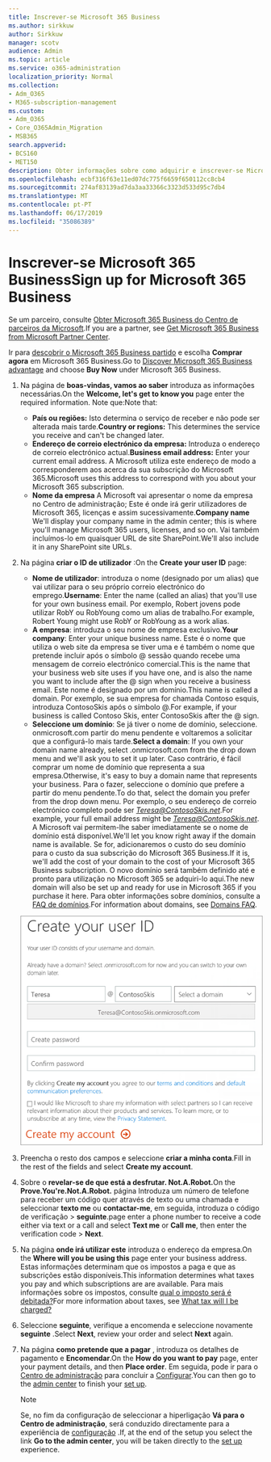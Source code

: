 ```yaml
---
title: Inscrever-se Microsoft 365 Business
ms.author: sirkkuw
author: Sirkkuw
manager: scotv
audience: Admin
ms.topic: article
ms.service: o365-administration
localization_priority: Normal
ms.collection:
- Adm_O365
- M365-subscription-management
ms.custom:
- Adm_O365
- Core_O365Admin_Migration
- MSB365
search.appverid:
- BCS160
- MET150
description: Obter informações sobre como adquirir e inscrever-se Microsoft 365 Business.
ms.openlocfilehash: ecbf316f63e11ed07dc775f6659f650112cc8cb4
ms.sourcegitcommit: 274af83139ad7da3aa33366c3323d533d95c7db4
ms.translationtype: MT
ms.contentlocale: pt-PT
ms.lasthandoff: 06/17/2019
ms.locfileid: "35086389"
---
```

# <a name="sign-up-for-microsoft-365-business"></a><span data-ttu-id="81f09-103">Inscrever-se Microsoft 365 Business</span><span class="sxs-lookup"><span data-stu-id="81f09-103">Sign up for Microsoft 365 Business</span></span>

<span data-ttu-id="81f09-104">Se um parceiro, consulte [Obter Microsoft 365 Business do Centro de parceiros da Microsoft](get-microsoft-365-business.md#get-microsoft-365-business-from-microsoft-partner-center).</span><span class="sxs-lookup"><span data-stu-id="81f09-104">If you are a partner, see [Get Microsoft 365 Business from Microsoft Partner Center](get-microsoft-365-business.md#get-microsoft-365-business-from-microsoft-partner-center).</span></span>

<span data-ttu-id="81f09-105">Ir para [descobrir o Microsoft 365 Business partido](https://www.microsoft.com/microsoft-365/business#pmg-cmp-desktop) e escolha **Comprar agora** em Microsoft 365 Business.</span><span class="sxs-lookup"><span data-stu-id="81f09-105">Go to [Discover Microsoft 365 Business advantage](https://www.microsoft.com/microsoft-365/business#pmg-cmp-desktop) and choose **Buy Now** under Microsoft 365 Business.</span></span>

1. <span data-ttu-id="81f09-106">Na página de **boas-vindas, vamos ao saber** introduza as informações necessárias.</span><span class="sxs-lookup"><span data-stu-id="81f09-106">On the **Welcome, let's get to know you** page enter the required information.</span></span> <span data-ttu-id="81f09-107">Note que:</span><span class="sxs-lookup"><span data-stu-id="81f09-107">Note that:</span></span>
 
    -  <span data-ttu-id="81f09-108">**País ou regiões:** Isto determina o serviço de receber e não pode ser alterada mais tarde.</span><span class="sxs-lookup"><span data-stu-id="81f09-108">**Country or regions:** This determines the service you receive and can't be changed later.</span></span>
    - <span data-ttu-id="81f09-109">**Endereço de correio electrónico da empresa:** Introduza o endereço de correio electrónico actual.</span><span class="sxs-lookup"><span data-stu-id="81f09-109">**Business email address:** Enter your current email address.</span></span> <span data-ttu-id="81f09-110">A Microsoft utiliza este endereço de modo a corresponderem aos acerca da sua subscrição do Microsoft 365.</span><span class="sxs-lookup"><span data-stu-id="81f09-110">Microsoft uses this address to correspond with you about your Microsoft 365 subscription.</span></span>
    - <span data-ttu-id="81f09-111">**Nome da empresa** A Microsoft vai apresentar o nome da empresa no Centro de administração; Este é onde irá gerir utilizadores de Microsoft 365, licenças e assim sucessivamente.</span><span class="sxs-lookup"><span data-stu-id="81f09-111">**Company name** We'll display your company name in the admin center; this is where you'll manage Microsoft 365 users, licenses, and so on.</span></span> <span data-ttu-id="81f09-112">Vai também incluímos-lo em quaisquer URL de site SharePoint.</span><span class="sxs-lookup"><span data-stu-id="81f09-112">We'll also include it in any SharePoint site URLs.</span></span>

2. <span data-ttu-id="81f09-113">Na página **criar o ID de utilizador** :</span><span class="sxs-lookup"><span data-stu-id="81f09-113">On the **Create your user ID** page:</span></span>

    - <span data-ttu-id="81f09-114">**Nome de utilizador**: introduza o nome (designado por um alias) que vai utilizar para o seu próprio correio electrónico do emprego.</span><span class="sxs-lookup"><span data-stu-id="81f09-114">**Username**: Enter the name (called an alias) that you'll use for your own business email.</span></span> <span data-ttu-id="81f09-115">Por exemplo, Robert jovens pode utilizar RobY ou RobYoung como um alias de trabalho.</span><span class="sxs-lookup"><span data-stu-id="81f09-115">For example, Robert Young might use RobY or RobYoung as a work alias.</span></span>
    - <span data-ttu-id="81f09-116">**A empresa**: introduza o seu nome de empresa exclusivo.</span><span class="sxs-lookup"><span data-stu-id="81f09-116">**Your company**: Enter your unique business name.</span></span> <span data-ttu-id="81f09-117">Este é o nome que utiliza o web site da empresa se tiver uma e é também o nome que pretende incluir após o símbolo @ sessão quando recebe uma mensagem de correio electrónico comercial.</span><span class="sxs-lookup"><span data-stu-id="81f09-117">This is the name that your business web site uses if you have one, and is also the name you want to include after the @ sign when you receive a business email.</span></span> <span data-ttu-id="81f09-118">Este nome é designado por um domínio.</span><span class="sxs-lookup"><span data-stu-id="81f09-118">This name is called a domain.</span></span> <span data-ttu-id="81f09-119">Por exemplo, se sua empresa for chamada Contoso esquis, introduza ContosoSkis após o símbolo @.</span><span class="sxs-lookup"><span data-stu-id="81f09-119">For example, if your business is called Contoso Skis, enter ContosoSkis after the @ sign.</span></span>
    - <span data-ttu-id="81f09-120">**Seleccione um domínio**: Se já tiver o nome de domínio, seleccione. onmicrosoft.com partir do menu pendente e voltaremos a solicitar que a configurá-lo mais tarde.</span><span class="sxs-lookup"><span data-stu-id="81f09-120">**Select a domain**: If you own your domain name already, select .onmicrosoft.com from the drop down menu and we'll ask you to set it up later.</span></span> <span data-ttu-id="81f09-121">Caso contrário, é fácil comprar um nome de domínio que representa a sua empresa.</span><span class="sxs-lookup"><span data-stu-id="81f09-121">Otherwise, it's easy to buy a domain name that represents your business.</span></span> <span data-ttu-id="81f09-122">Para o fazer, seleccione o domínio que prefere a partir do menu pendente.</span><span class="sxs-lookup"><span data-stu-id="81f09-122">To do that, select the domain you prefer from the drop down menu.</span></span> <span data-ttu-id="81f09-123">Por exemplo, o seu endereço de correio electrónico completo pode ser *Teresa@ContosoSkis.net*.</span><span class="sxs-lookup"><span data-stu-id="81f09-123">For example, your full email address might be *Teresa@ContosoSkis.net*.</span></span> <span data-ttu-id="81f09-124">A Microsoft vai permitem-lhe saber imediatamente se o nome de domínio está disponível.</span><span class="sxs-lookup"><span data-stu-id="81f09-124">We'll let you know right away if the domain name is available.</span></span> <span data-ttu-id="81f09-125">Se for, adicionaremos o custo do seu domínio para o custo da sua subscrição do Microsoft 365 Business.</span><span class="sxs-lookup"><span data-stu-id="81f09-125">If it is, we'll add the cost of your domain to the cost of your Microsoft 365 Business subscription.</span></span> <span data-ttu-id="81f09-126">O novo domínio será também definido até e pronto para utilização no Microsoft 365 se adquiri-lo aqui.</span><span class="sxs-lookup"><span data-stu-id="81f09-126">The new domain will also be set up and ready for use in Microsoft 365 if you purchase it here.</span></span> <span data-ttu-id="81f09-127">Para obter informações sobre domínios, consulte a [FAQ de domínios](https://docs.microsoft.com/office365/admin/setup/domains-faq).</span><span class="sxs-lookup"><span data-stu-id="81f09-127">For information about domains, see [Domains FAQ](https://docs.microsoft.com/office365/admin/setup/domains-faq).</span></span>
    
    ![Captura de ecrã de criar a página de ID de utilizador.](media/signinuserid.png)

3. <span data-ttu-id="81f09-129">Preencha o resto dos campos e seleccione **criar a minha conta**.</span><span class="sxs-lookup"><span data-stu-id="81f09-129">Fill in the rest of the fields and select **Create my account**.</span></span>
4. <span data-ttu-id="81f09-130">Sobre o **revelar-se de que está a desfrutar. Not.A.Robot.**</span><span class="sxs-lookup"><span data-stu-id="81f09-130">On the **Prove.You're.Not.A.Robot.**</span></span> <span data-ttu-id="81f09-131">página Introduza um número de telefone para receber um código quer através de texto ou uma chamada e seleccionar **texto me** ou **contactar-me**, em seguida, introduza o código de verificação \> **seguinte**.</span><span class="sxs-lookup"><span data-stu-id="81f09-131">page enter a phone number to receive a code either via text or a call and select **Text me** or **Call me**, then enter the verification code \> **Next**.</span></span>
5. <span data-ttu-id="81f09-132">Na página **onde irá utilizar este** introduza o endereço da empresa.</span><span class="sxs-lookup"><span data-stu-id="81f09-132">On the **Where will you be using this** page enter your business address.</span></span> <span data-ttu-id="81f09-133">Estas informações determinam que os impostos a paga e que as subscrições estão disponíveis.</span><span class="sxs-lookup"><span data-stu-id="81f09-133">This information determines what taxes you pay and which subscriptions are are available.</span></span> <span data-ttu-id="81f09-134">Para mais informações sobre os impostos, consulte [qual o imposto será é debitada?](https://docs.microsoft.com/office365/admin/subscriptions-and-billing/what-tax-will-i-be-charged?view=o365-worldwide)</span><span class="sxs-lookup"><span data-stu-id="81f09-134">For more information about taxes, see [What tax will I be charged?](https://docs.microsoft.com/office365/admin/subscriptions-and-billing/what-tax-will-i-be-charged?view=o365-worldwide)</span></span> 
1. <span data-ttu-id="81f09-135">Seleccione **seguinte**, verifique a encomenda e seleccione novamente **seguinte** .</span><span class="sxs-lookup"><span data-stu-id="81f09-135">Select **Next**, review your order and select **Next** again.</span></span>
1. <span data-ttu-id="81f09-136">Na página **como pretende que a pagar** , introduza os detalhes de pagamento e **Encomendar**.</span><span class="sxs-lookup"><span data-stu-id="81f09-136">On the **How do you want to pay** page, enter your payment details, and then **Place order**.</span></span>
    <span data-ttu-id="81f09-137">Em seguida, pode ir para o [Centro de administração](https://docs.microsoft.com/en-us/office365/admin/subscriptions-and-billing/what-tax-will-i-be-charged?view=o365-worldwide) para concluir a [Configurar](set-up.md).</span><span class="sxs-lookup"><span data-stu-id="81f09-137">You can then go to the [admin center](https://docs.microsoft.com/en-us/office365/admin/subscriptions-and-billing/what-tax-will-i-be-charged?view=o365-worldwide) to finish your [set up](set-up.md).</span></span>

    > [!NOTE]
    > <span data-ttu-id="81f09-138">Se, no fim da configuração de seleccionar a hiperligação **Vá para o Centro de administração**, será conduzido directamente para a experiência de [configuração](set-up.md) .</span><span class="sxs-lookup"><span data-stu-id="81f09-138">If, at the end of the setup you select the link **Go to the admin center**, you will be taken directly to the [set up](set-up.md) experience.</span></span>